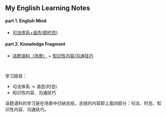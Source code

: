 ## My English Learning Notes

#### part 1. English Mind

* [句法体系+语态(即时态)](Grammer/)

#### part 2. Knowledge Fragment

* [话题语料（场景）](EF/) + [知识性内容/沟通技巧](Topics/)

<br>

学习路径：
* 句法体系 -> 语态(时态)
* 知识性内容、沟通技巧

话题语料的学习是在场景中归纳总结，总结的内容即上面四部分：句法、时态、知识性内容、沟通技巧。
